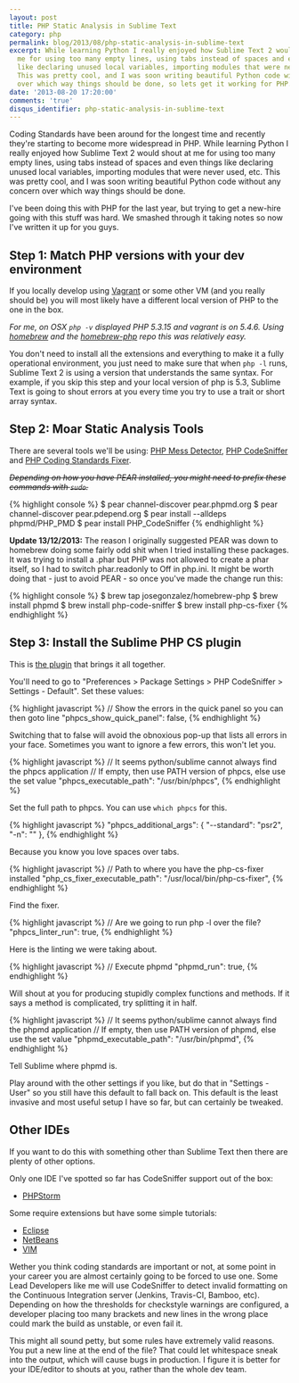 ```yaml
---
layout: post
title: PHP Static Analysis in Sublime Text
category: php
permalink: blog/2013/08/php-static-analysis-in-sublime-text
excerpt: While learning Python I really enjoyed how Sublime Text 2 would shout at
  me for using too many empty lines, using tabs instead of spaces and even things
  like declaring unused local variables, importing modules that were never used, etc.
  This was pretty cool, and I was soon writing beautiful Python code without any concern
  over which way things should be done, so lets get it working for PHP.
date: '2013-08-20 17:20:00'
comments: 'true'
disqus_identifier: php-static-analysis-in-sublime-text
---
```


Coding Standards have been around for the longest time and recently they're starting to become more widespread in PHP. While learning Python I really enjoyed how Sublime Text 2 would shout at me for using too many empty lines, using tabs instead of spaces and even things like declaring unused local variables, importing modules that were never used, etc. This was pretty cool, and I was soon writing beautiful Python code without any concern over which way things should be done.

I've been doing this with PHP for the last year, but trying to get a new-hire going with this stuff was hard. We smashed through it taking notes so now I've written it up for you guys.

## Step 1: Match PHP versions with your dev environment

If you locally develop using [Vagrant](http://www.vagrantup.com) or some other VM (and you really should be) you will most likely have a different local version of PHP to the one in the box.

_For me, on OSX `php -v` displayed PHP 5.3.15 and vagrant is on 5.4.6. Using [homebrew](http://brew.sh/) and the [homebrew-php](https://github.com/josegonzalez/homebrew-php) repo this was relatively easy._

You don't need to install all the extensions and everything to make it a fully operational environment, you just need to make sure that when `php -l` runs, Sublime Text 2 is using a version that understands the same syntax. For example, if you skip this step and your local version of php is 5.3, Sublime Text is going to shout errors at you every time you try to use a trait or short array syntax.

## Step 2: Moar Static Analysis Tools

There are several tools we'll be using: [PHP Mess Detector](http://phpmd.org/), [PHP CodeSniffer](https://github.com/squizlabs/PHP_CodeSniffer) and [PHP Coding Standards Fixer](https://github.com/fabpot/PHP-CS-Fixer).

<s>_Depending on how you have PEAR installed, you might need to prefix these commands with `sudo`._</s>

{% highlight console %}
$ pear channel-discover pear.phpmd.org
$ pear channel-discover pear.pdepend.org
$ pear install --alldeps phpmd/PHP\_PMD
$ pear install PHP\_CodeSniffer
{% endhighlight %}

**Update 13/12/2013:** The reason I originally suggested PEAR was down to homebrew doing some fairly odd shit when I tried installing these packages. It was trying to install a .phar but PHP was not allowed to create a phar itself, so I had to switch phar.readonly to Off in php.ini. It might be worth doing that - just to avoid PEAR - so once you've made the change run this:

{% highlight console %}
$ brew tap josegonzalez/homebrew-php
$ brew install phpmd
$ brew install php-code-sniffer
$ brew install php-cs-fixer
{% endhighlight %}

## Step 3: Install the Sublime PHP CS plugin

This is [the plugin](http://www.soulbroken.co.uk/code/sublimephpcs/) that brings it all together.

You'll need to go to "Preferences > Package Settings > PHP CodeSniffer > Settings - Default". Set these values:

{% highlight javascript %}
// Show the errors in the quick panel so you can then goto line
"phpcs\_show\_quick_panel": false,
{% endhighlight %}

Switching that to false will avoid the obnoxious pop-up that lists all errors in your face. Sometimes you want to ignore a few errors, this won't let you.

{% highlight javascript %}
// It seems python/sublime cannot always find the phpcs application
// If empty, then use PATH version of phpcs, else use the set value
"phpcs\_executable\_path": "/usr/bin/phpcs",
{% endhighlight %}

Set the full path to phpcs. You can use `which phpcs` for this.

{% highlight javascript %}
"phpcs\_additional\_args": {
    "--standard": "psr2",
    "-n": ""
},
{% endhighlight %}

Because you know you love spaces over tabs.

{% highlight javascript %}
// Path to where you have the php-cs-fixer installed
"php\_cs\_fixer\_executable\_path": "/usr/local/bin/php-cs-fixer",
{% endhighlight %}

Find the fixer.

{% highlight javascript %}
// Are we going to run php -l over the file?
"phpcs\_linter\_run": true,
{% endhighlight %}

Here is the linting we were taking about.

{% highlight javascript %}
// Execute phpmd
"phpmd\_run": true,
{% endhighlight %}

Will shout at you for producing stupidly complex functions and methods. If it says a method is complicated, try splitting it in half.

{% highlight javascript %}
// It seems python/sublime cannot always find the phpmd application
// If empty, then use PATH version of phpmd, else use the set value
"phpmd\_executable\_path": "/usr/bin/phpmd",
{% endhighlight %}

Tell Sublime where phpmd is.

Play around with the other settings if you like, but do that in "Settings - User" so you still have this default to fall back on. This default is the least invasive and most useful setup I have so far, but can certainly be tweaked.

## Other IDEs

If you want to do this with something other than Sublime Text then there are plenty of other options.

Only one IDE I've spotted so far has CodeSniffer support out of the box:

* [PHPStorm](http://www.jetbrains.com/phpstorm/webhelp/code-sniffer.html)

Some require extensions but have some simple tutorials:

* [Eclipse](http://www.rdeeson.com/weblog/89/enforce-coding-standards-with-php_codesniffer-and-eclipse-ide-on-ubuntu-linux.html)
* [NetBeans](http://www.amaxus.com/cms-blog/coding-standards-netbeans-php-codesniffer)
* [VIM](http://joncairns.com/2012/03/vim-with-php-code-sniffer-mess-detector-and-code-coverage/)


Wether you think coding standards are important or not, at some point in your career you are almost certainly going to be forced to use one. Some Lead Developers like me will use CodeSniffer to detect invalid formatting on the Continuous Integration server (Jenkins, Travis-CI, Bamboo, etc). Depending on how the thresholds for checkstyle warnings are configured, a developer placing too many brackets and new lines in the wrong place could mark the build as unstable, or even fail it.

This might all sound petty, but some rules have extremely valid reasons. You put a new line at the end of the file? That could let whitespace sneak into the output, which will cause bugs in production. I figure it is better for your IDE/editor to shouts at you, rather than the whole dev team.